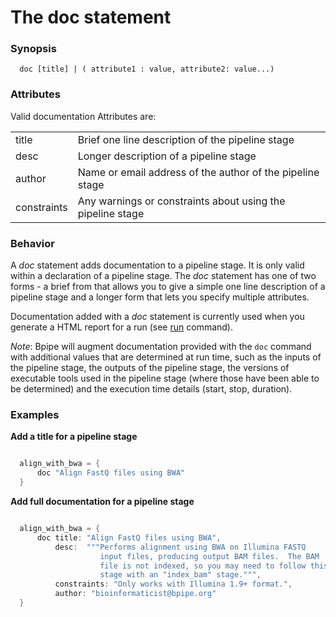 # The doc statement

### Synopsis

    
    
      doc [title] | ( attribute1 : value, attribute2: value...)
    
  
### Attributes

Valid documentation Attributes are:

<table>
  <tr><td>title</td><td>Brief one line description of the pipeline stage</td></tr>
  <tr><td>desc</td><td>Longer description of a pipeline stage</td></tr>
  <tr><td>author</td><td>Name or email address of the author of the pipeline stage</td></tr>
  <tr><td>constraints</td><td>Any warnings or constraints about using the pipeline stage</td></tr>
</table>

### Behavior

A *doc* statement adds documentation to a pipeline stage.  It is only valid within a declaration of a pipeline stage.  The *doc* statement has one of two forms - a brief from that allows you to give a simple one line description of a pipeline stage and a longer form that lets you specify multiple attributes.

Documentation added with a *doc* statement is currently used when you generate a HTML report for a run (see [run](run) command).

*Note*: Bpipe will augment documentation provided with the `doc` command with additional values that are determined at run time, such as the inputs of the pipeline stage, the outputs of the pipeline stage, the versions of executable tools used in the pipeline stage (where those have been able to be determined) and the execution time details (start, stop, duration).

### Examples

**Add a title for a pipeline stage**
```groovy 

  align_with_bwa = {
      doc "Align FastQ files using BWA"
  }
```

**Add full documentation for a pipeline stage**
```groovy 

  align_with_bwa = {
      doc title: "Align FastQ files using BWA",
          desc:  """Performs alignment using BWA on Illumina FASTQ 
                    input files, producing output BAM files.  The BAM 
                    file is not indexed, so you may need to follow this
                    stage with an "index_bam" stage.""",
          constraints: "Only works with Illumina 1.9+ format.",
          author: "bioinformaticist@bpipe.org"
  }
```

